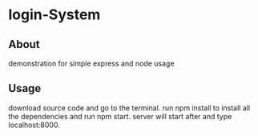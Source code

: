 # login-System

## About
demonstration for simple express and node usage
## Usage
download source code and go to the terminal. run npm install to install all the dependencies and run npm start.
server will start after and type localhost:8000.
